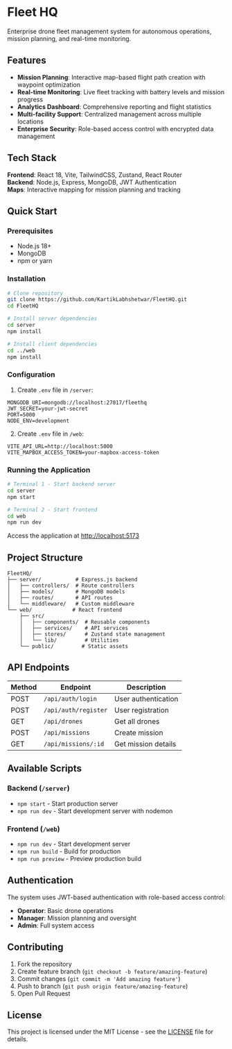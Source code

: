 # Fleet HQ

Enterprise drone fleet management system for autonomous operations, mission planning, and real-time monitoring.

## Features

- **Mission Planning**: Interactive map-based flight path creation with waypoint optimization
- **Real-time Monitoring**: Live fleet tracking with battery levels and mission progress
- **Analytics Dashboard**: Comprehensive reporting and flight statistics
- **Multi-facility Support**: Centralized management across multiple locations
- **Enterprise Security**: Role-based access control with encrypted data management

## Tech Stack

**Frontend**: React 18, Vite, TailwindCSS, Zustand, React Router  
**Backend**: Node.js, Express, MongoDB, JWT Authentication  
**Maps**: Interactive mapping for mission planning and tracking

## Quick Start

### Prerequisites
- Node.js 18+
- MongoDB
- npm or yarn

### Installation

```bash
# Clone repository
git clone https://github.com/KartikLabhshetwar/FleetHQ.git
cd FleetHQ

# Install server dependencies
cd server
npm install

# Install client dependencies
cd ../web
npm install
```

### Configuration

1. Create `.env` file in `/server`:
```env
MONGODB_URI=mongodb://localhost:27017/fleethq
JWT_SECRET=your-jwt-secret
PORT=5000
NODE_ENV=development
```

2. Create `.env` file in `/web`:
```env
VITE_API_URL=http://localhost:5000
VITE_MAPBOX_ACCESS_TOKEN=your-mapbox-access-token
```

### Running the Application

```bash
# Terminal 1 - Start backend server
cd server
npm start

# Terminal 2 - Start frontend
cd web
npm run dev
```

Access the application at [http://localhost:5173](http://localhost:5173)

## Project Structure

```
FleetHQ/
├── server/           # Express.js backend
│   ├── controllers/  # Route controllers
│   ├── models/       # MongoDB models
│   ├── routes/       # API routes
│   └── middleware/   # Custom middleware
└── web/             # React frontend
    ├── src/
    │   ├── components/  # Reusable components
    │   ├── services/    # API services
    │   ├── stores/      # Zustand state management
    │   └── lib/         # Utilities
    └── public/         # Static assets
```

## API Endpoints

| Method | Endpoint | Description |
|--------|----------|-------------|
| POST | `/api/auth/login` | User authentication |
| POST | `/api/auth/register` | User registration |
| GET | `/api/drones` | Get all drones |
| POST | `/api/missions` | Create mission |
| GET | `/api/missions/:id` | Get mission details |

## Available Scripts

### Backend (`/server`)
- `npm start` - Start production server
- `npm run dev` - Start development server with nodemon

### Frontend (`/web`)
- `npm run dev` - Start development server
- `npm run build` - Build for production
- `npm run preview` - Preview production build

## Authentication

The system uses JWT-based authentication with role-based access control:
- **Operator**: Basic drone operations
- **Manager**: Mission planning and oversight
- **Admin**: Full system access

## Contributing

1. Fork the repository
2. Create feature branch (`git checkout -b feature/amazing-feature`)
3. Commit changes (`git commit -m 'Add amazing feature'`)
4. Push to branch (`git push origin feature/amazing-feature`)
5. Open Pull Request

## License

This project is licensed under the MIT License - see the [LICENSE](LICENSE) file for details.